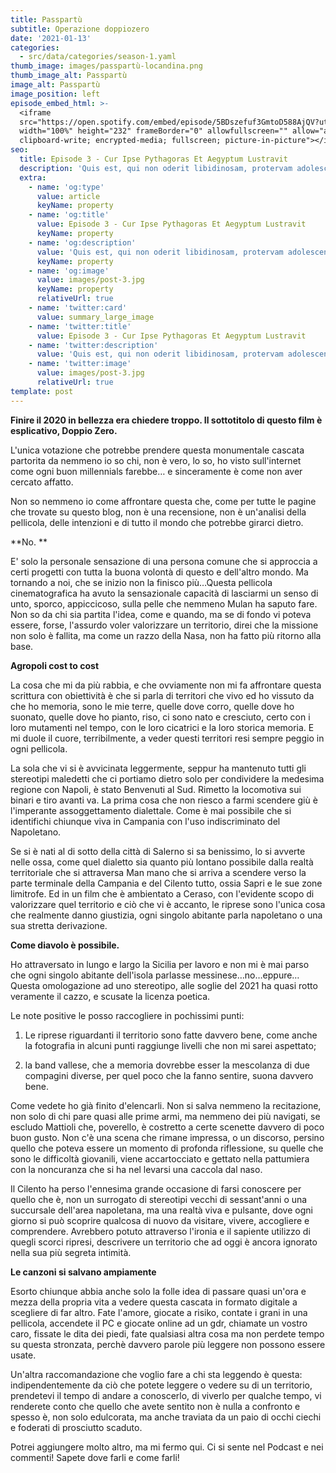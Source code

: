 ```yaml
---
title: Passpartù
subtitle: Operazione doppiozero
date: '2021-01-13'
categories:
  - src/data/categories/season-1.yaml
thumb_image: images/passpartù-locandina.png
thumb_image_alt: Passpartù
image_alt: Passpartù
image_position: left
episode_embed_html: >-
  <iframe
  src="https://open.spotify.com/embed/episode/5BDszefuf3GmtoD588AjQV?utm_source=generator&theme=0"
  width="100%" height="232" frameBorder="0" allowfullscreen="" allow="autoplay;
  clipboard-write; encrypted-media; fullscreen; picture-in-picture"></iframe>
seo:
  title: Episode 3 - Cur Ipse Pythagoras Et Aegyptum Lustravit
  description: 'Quis est, qui non oderit libidinosam, protervam adolescentiam'
  extra:
    - name: 'og:type'
      value: article
      keyName: property
    - name: 'og:title'
      value: Episode 3 - Cur Ipse Pythagoras Et Aegyptum Lustravit
      keyName: property
    - name: 'og:description'
      value: 'Quis est, qui non oderit libidinosam, protervam adolescentiam'
      keyName: property
    - name: 'og:image'
      value: images/post-3.jpg
      keyName: property
      relativeUrl: true
    - name: 'twitter:card'
      value: summary_large_image
    - name: 'twitter:title'
      value: Episode 3 - Cur Ipse Pythagoras Et Aegyptum Lustravit
    - name: 'twitter:description'
      value: 'Quis est, qui non oderit libidinosam, protervam adolescentiam'
    - name: 'twitter:image'
      value: images/post-3.jpg
      relativeUrl: true
template: post
---
```

**Finire il 2020 in bellezza era chiedere troppo. Il sottotitolo di questo film è esplicativo, Doppio Zero.**

L'unica votazione che potrebbe prendere questa monumentale cascata partorita da nemmeno io so chi, non è vero, lo so, ho visto sull'internet come ogni buon millennials farebbe… e sinceramente è come non aver cercato affatto.

Non so nemmeno io come affrontare questa che, come per tutte le pagine che trovate su questo blog, non è una 
recensione, non è un'analisi della pellicola, delle intenzioni e di tutto il mondo che potrebbe girarci dietro. 

**No. **

E' solo la personale sensazione di una persona comune che si approccia a certi progetti con tutta la buona volontà di questo e dell'altro mondo. Ma tornando a noi, che se inizio non la finisco più…Questa pellicola cinematografica ha avuto la sensazionale capacità di lasciarmi un senso di unto, sporco, appiccicoso, sulla pelle che nemmeno Mulan ha saputo fare. Non so da chi sia partita l'idea, come e quando, ma se di fondo vi poteva essere, forse, l'assurdo voler valorizzare un territorio, direi che la missione non solo è fallita, ma come un razzo della Nasa, non ha fatto più ritorno alla base.

**Agropoli cost to cost**

La cosa che mi da più rabbia, e che ovviamente non mi fa affrontare questa scrittura con obiettività è che si parla di territori che vivo ed ho vissuto da che ho memoria, sono le mie terre, quelle dove corro, quelle dove ho suonato, quelle dove ho pianto, riso, ci sono nato e cresciuto, 
certo con i loro mutamenti nel tempo, con le loro cicatrici e la loro storica memoria. E mi duole il cuore, terribilmente, a veder questi territori resi sempre peggio in ogni pellicola.

La sola che vi si è avvicinata leggermente, seppur ha mantenuto tutti gli stereotipi maledetti che ci portiamo dietro solo per condividere la medesima regione con Napoli, è stato Benvenuti al Sud. Rimetto la locomotiva sui binari e tiro avanti va. La prima cosa che non riesco a farmi scendere giù è l'imperante assoggettamento dialettale. Come è mai possibile che si identifichi chiunque viva in Campania con l'uso indiscriminato del Napoletano.

Se si è nati al di sotto della città di Salerno si sa benissimo, lo si avverte nelle ossa, come quel dialetto sia quanto più lontano possibile dalla realtà territoriale che si attraversa Man mano che si arriva a scendere verso la parte terminale della Campania e del Cilento tutto, ossia Sapri e le sue zone limitrofe. Ed in un film che è ambientato a Ceraso, con l'evidente scopo di valorizzare quel territorio e ciò che vi è accanto, le riprese sono l'unica cosa che realmente danno giustizia, ogni singolo abitante parla napoletano o una sua stretta derivazione.

**Come diavolo è possibile.**

Ho attraversato in lungo e largo la Sicilia per lavoro e non mi è mai parso che ogni singolo abitante dell'isola parlasse messinese…no…eppure…Questa omologazione ad uno stereotipo, alle soglie del 2021 ha quasi rotto veramente il cazzo, e scusate la licenza poetica.

Le note positive le posso raccogliere in pochissimi punti:

1.  Le riprese riguardanti il territorio sono fatte davvero bene, come anche la fotografia in alcuni punti raggiunge livelli che non mi sarei aspettato;

2.  la band vallese, che a memoria dovrebbe esser la mescolanza di due compagini diverse, per quel poco che la fanno sentire, suona davvero bene.

Come vedete ho già finito d'elencarli. Non si salva nemmeno la recitazione, non solo di chi pare quasi alle prime armi, ma nemmeno dei più navigati, se escludo Mattioli che, poverello, è costretto a certe scenette davvero di poco buon gusto. Non c'è una scena che rimane impressa, o un discorso, persino quello che poteva essere un momento di profonda riflessione, su quelle che sono le difficoltà giovanili, viene accartocciato e gettato nella pattumiera con la noncuranza che si ha nel levarsi una caccola dal naso.

Il Cilento ha perso l'ennesima grande occasione di farsi conoscere per quello che è, non un surrogato di stereotipi vecchi di sessant'anni o una succursale dell'area napoletana, ma una realtà viva e pulsante, dove ogni giorno si può scoprire qualcosa di nuovo da visitare, vivere, accogliere e comprendere. Avrebbero potuto attraverso l'ironia e il sapiente utilizzo di quegli scorci ripresi, descrivere un territorio che ad oggi è ancora ignorato nella sua più segreta intimità.

**Le canzoni si salvano ampiamente**

Esorto chiunque abbia anche solo la folle idea di passare quasi un'ora e mezza della propria vita a vedere questa cascata in formato digitale a 
scegliere di far altro. Fate l'amore, giocate a risiko, contate i grani in una pellicola, accendete il PC e giocate online ad un gdr, chiamate un vostro caro, fissate le dita dei piedi, fate qualsiasi altra cosa ma non perdete tempo su questa stronzata, perchè davvero parole più leggere non possono essere usate.

Un'altra raccomandazione che voglio fare a chi sta leggendo è questa: indipendentemente da ciò che potete leggere o vedere su di un territorio, prendetevi il tempo di andare a conoscerlo, di viverlo per qualche tempo, vi renderete conto che quello che avete sentito non è nulla a confronto e spesso è, non solo edulcorata, ma anche traviata da un paio di occhi ciechi e foderati di prosciutto scaduto.

Potrei aggiungere molto altro, ma mi fermo qui. Ci si sente nel Podcast e nei commenti! Sapete dove farli e come farli!
